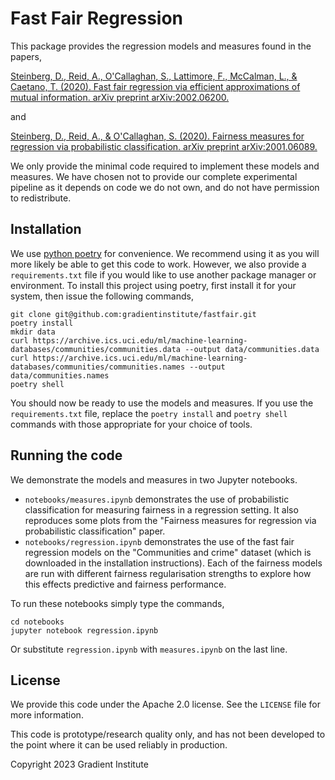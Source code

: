 # Fast Fair Regression

This package provides the regression models and measures found in the papers,

[Steinberg, D., Reid, A., O'Callaghan, S., Lattimore, F., McCalman, L., & Caetano, T. (2020). Fast fair regression via efficient approximations of mutual information. arXiv preprint arXiv:2002.06200.](https://arxiv.org/pdf/2002.06200.pdf)

and

[Steinberg, D., Reid, A., & O'Callaghan, S. (2020). Fairness measures for regression via probabilistic classification. arXiv preprint arXiv:2001.06089.](https://arxiv.org/pdf/2001.06089.pdf)

We only provide the minimal code required to implement these models and
measures. We have chosen not to provide our complete experimental pipeline
as it depends on code we do not own, and do not have permission to redistribute.

## Installation

We use [python poetry](https://python-poetry.org/) for convenience. We
recommend using it as you will more likely be able to get this code to work.
However, we also provide a `requirements.txt` file if you would like to use
another package manager or environment. To install this project using poetry,
first install it for your system, then issue the following commands,

    git clone git@github.com:gradientinstitute/fastfair.git
    poetry install
    mkdir data
    curl https://archive.ics.uci.edu/ml/machine-learning-databases/communities/communities.data --output data/communities.data
    curl https://archive.ics.uci.edu/ml/machine-learning-databases/communities/communities.names --output data/communities.names
    poetry shell

You should now be ready to use the models and measures. If you use the
`requirements.txt` file, replace the `poetry install` and `poetry shell`
commands with those appropriate for your choice of tools.


## Running the code

We demonstrate the models and measures in two Jupyter notebooks.
- `notebooks/measures.ipynb` demonstrates the use of probabilistic 
  classification for measuring fairness in a regression setting. It also 
  reproduces some plots from the "Fairness measures for regression via 
  probabilistic classification" paper. 
- `notebooks/regression.ipynb` demonstrates the use of the fast fair regression
  models on the "Communities and crime" dataset (which is downloaded in the 
  installation instructions). Each of the fairness models are run with different
  fairness regularisation strengths to explore how this effects predictive and 
  fairness performance.
  
To run these notebooks simply type the commands,

    cd notebooks
    jupyter notebook regression.ipynb
  
Or substitute `regression.ipynb` with `measures.ipynb` on the last line.

## License

We provide this code under the Apache 2.0 license. See the `LICENSE` file for 
more information.

This code is prototype/research quality only, and has not been developed to
the point where it can be used reliably in production.  

Copyright 2023 Gradient Institute
